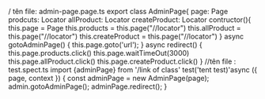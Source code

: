 / tên file:
admin-page.page.ts
export class AdminPage{
page: Page
prodcuts: Locator
allProduct: Locator
createProduct: Locator
contructor(){
this.page = Page
this.products = this.page("//locator")
this.allProduct = this.page("//locator")
this.createProduct = this.page("//locator")
}
async gotoAdminPage() {
this.page.goto('url');
}
async redirect() {
      this.page.products.click()
this.page.waitTimeOut(3000)
	this.page.allProduct.click()
	this.page.createProduct.click()
}
//tên file : test.spect.ts
import {adminPage} from '/link of class'
test('tent test)'async ({ page, context }) {
const adminPage = new AdminPage(page);
admin.gotoAdminPage();
adminPage.redirect();
}